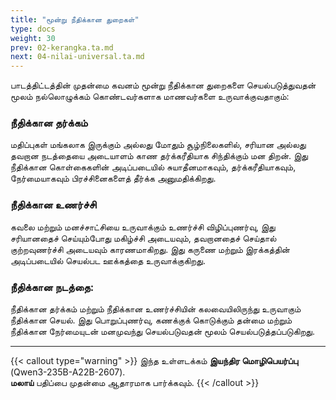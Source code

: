 ```yaml
---
title: "மூன்று நீதிக்கான துறைகள்"
type: docs
weight: 30
prev: 02-kerangka.ta.md
next: 04-nilai-universal.ta.md
---
```


பாடத்திட்டத்தின் முதன்மை கவனம் மூன்று நீதிக்கான துறைகளை செயல்படுத்துவதன் மூலம் நல்லொழுக்கம் கொண்டவர்களாக மாணவர்களை உருவாக்குவதாகும்:

### **நீதிக்கான தர்க்கம்**

மதிப்புகள் மங்கலாக இருக்கும் அல்லது மோதும் சூழ்நிலைகளில், சரியான அல்லது தவறான நடத்தையை அடையாளம் காண தர்க்கரீதியாக சிந்திக்கும் மன திறன். இது நீதிக்கான கொள்கைகளின் அடிப்படையில் சுயாதீனமாகவும், தர்க்கரீதியாகவும், நேர்மையாகவும் பிரச்சினைகளைத் தீர்க்க அனுமதிக்கிறது.

### **நீதிக்கான உணர்ச்சி**

கவலை மற்றும் மனச்சாட்சியை உருவாக்கும் உணர்ச்சி விழிப்புணர்வு, இது சரியானதைச் செய்யும்போது மகிழ்ச்சி அடையவும், தவறானதைச் செய்தால் குற்றவுணர்ச்சி அடையவும் காரணமாகிறது. இது கருணை மற்றும் இரக்கத்தின் அடிப்படையில் செயல்பட ஊக்கத்தை உருவாக்குகிறது.

### **நீதிக்கான நடத்தை:**

நீதிக்கான தர்க்கம் மற்றும் நீதிக்கான உணர்ச்சியின் கலவையிலிருந்து உருவாகும் நீதிக்கான செயல். இது பொறுப்புணர்வு, கணக்குக் கொடுக்கும் தன்மை மற்றும் நீதிக்கான நேர்மையுடன் மனமுவந்து செயல்படுவதன் மூலம் செயல்படுத்தப்படுகிறது.

---

{{< callout type="warning" >}}
  இந்த உள்ளடக்கம் **இயந்திர மொழிபெயர்ப்பு** (Qwen3-235B-A22B-2607).  
  **மலாய்** பதிப்பை முதன்மை ஆதாரமாக பார்க்கவும்.
{{< /callout >}}
